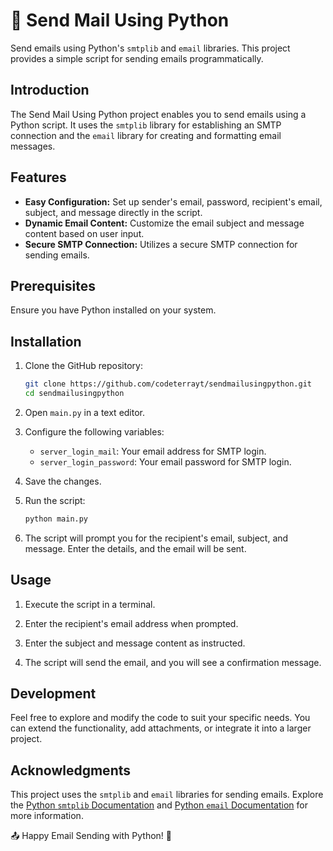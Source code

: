 # 📧 Send Mail Using Python

Send emails using Python's `smtplib` and `email` libraries. This project provides a simple script for sending emails programmatically.

## Introduction

The Send Mail Using Python project enables you to send emails using a Python script. It uses the `smtplib` library for establishing an SMTP connection and the `email` library for creating and formatting email messages.

## Features

- **Easy Configuration:** Set up sender's email, password, recipient's email, subject, and message directly in the script.
- **Dynamic Email Content:** Customize the email subject and message content based on user input.
- **Secure SMTP Connection:** Utilizes a secure SMTP connection for sending emails.

## Prerequisites

Ensure you have Python installed on your system.

## Installation

1. Clone the GitHub repository:

    ```bash
    git clone https://github.com/codeterrayt/sendmailusingpython.git
    cd sendmailusingpython
    ```

2. Open `main.py` in a text editor.

3. Configure the following variables:
    - `server_login_mail`: Your email address for SMTP login.
    - `server_login_password`: Your email password for SMTP login.

4. Save the changes.

5. Run the script:

    ```bash
    python main.py
    ```

6. The script will prompt you for the recipient's email, subject, and message. Enter the details, and the email will be sent.

## Usage

1. Execute the script in a terminal.

2. Enter the recipient's email address when prompted.

3. Enter the subject and message content as instructed.

4. The script will send the email, and you will see a confirmation message.

## Development

Feel free to explore and modify the code to suit your specific needs. You can extend the functionality, add attachments, or integrate it into a larger project.

## Acknowledgments

This project uses the `smtplib` and `email` libraries for sending emails. Explore the [Python `smtplib` Documentation](https://docs.python.org/3/library/smtplib.html) and [Python `email` Documentation](https://docs.python.org/3/library/email.html) for more information.

📤 Happy Email Sending with Python! 🚀
